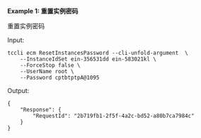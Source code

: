 **Example 1: 重置实例密码**

重置实例密码

Input: 

```
tccli ecm ResetInstancesPassword --cli-unfold-argument  \
    --InstanceIdSet ein-356531dd ein-583021kl \
    --ForceStop false \
    --UserName root \
    --Password cptbtptpA@1095
```

Output: 
```
{
    "Response": {
        "RequestId": "2b719fb1-2f5f-4a2c-bd52-a80b7ca7984c"
    }
}
```

